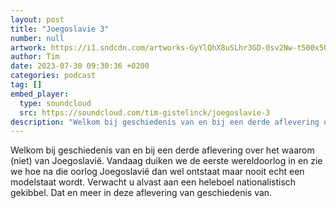 ```yaml
---
layout: post
title: "Joegoslavie 3"
number: null
artwork: https://i1.sndcdn.com/artworks-GyYlQhX8uSLhr3GD-0sv2Nw-t500x500.jpg
author: Tim
date: 2023-07-30 09:30:36 +0200
categories: podcast
tag: []
embed_player:
  type: soundcloud
  src: https://soundcloud.com/tim-gistelinck/joegoslavie-3
description: "Welkom bij geschiedenis van en bij een derde aflevering over het waarom (niet) van Joegoslavië."
---
```

Welkom bij geschiedenis van en bij een derde aflevering over het waarom (niet) van Joegoslavië. Vandaag duiken we de eerste wereldoorlog in en zie we hoe na die oorlog Joegoslavië dan wel ontstaat maar nooit echt een modelstaat wordt. Verwacht u alvast aan een heleboel nationalistisch gekibbel. Dat en meer in deze aflevering van geschiedenis van.